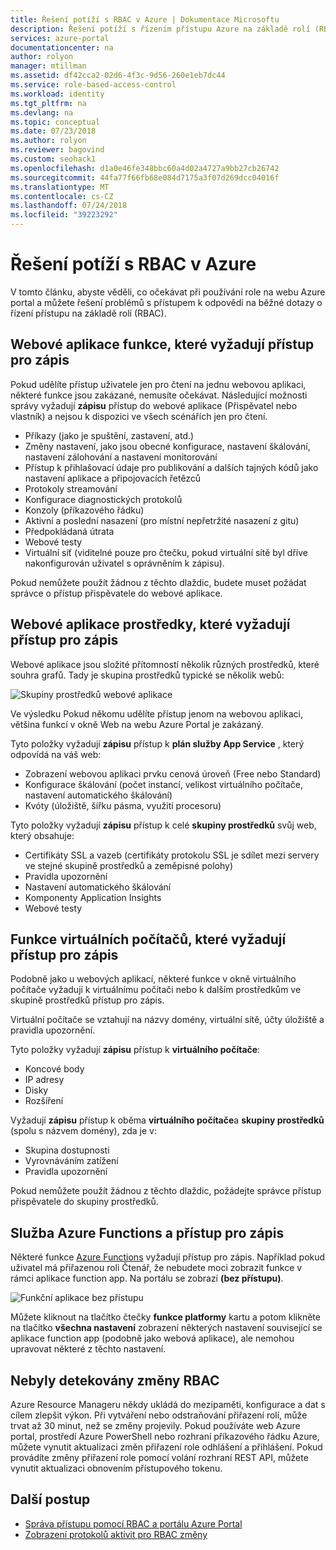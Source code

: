 ```yaml
---
title: Řešení potíží s RBAC v Azure | Dokumentace Microsoftu
description: Řešení potíží s řízením přístupu Azure na základě rolí (RBAC).
services: azure-portal
documentationcenter: na
author: rolyon
manager: mtillman
ms.assetid: df42cca2-02d6-4f3c-9d56-260e1eb7dc44
ms.service: role-based-access-control
ms.workload: identity
ms.tgt_pltfrm: na
ms.devlang: na
ms.topic: conceptual
ms.date: 07/23/2018
ms.author: rolyon
ms.reviewer: bagovind
ms.custom: seohack1
ms.openlocfilehash: d1a0e46fe348bbc60a4d02a4727a9bb27cb26742
ms.sourcegitcommit: 44fa77f66fb68e084d7175a3f07d269dcc04016f
ms.translationtype: MT
ms.contentlocale: cs-CZ
ms.lasthandoff: 07/24/2018
ms.locfileid: "39223292"
---
```

# <a name="troubleshoot-rbac-in-azure"></a>Řešení potíží s RBAC v Azure

V tomto článku, abyste věděli, co očekávat při používání role na webu Azure portal a můžete řešení problémů s přístupem k odpovědi na běžné dotazy o řízení přístupu na základě rolí (RBAC).

## <a name="web-app-features-that-require-write-access"></a>Webové aplikace funkce, které vyžadují přístup pro zápis

Pokud udělíte přístup uživatele jen pro čtení na jednu webovou aplikaci, některé funkce jsou zakázané, nemusíte očekávat. Následující možnosti správy vyžadují **zápisu** přístup do webové aplikace (Přispěvatel nebo vlastník) a nejsou k dispozici ve všech scénářích jen pro čtení.

* Příkazy (jako je spuštění, zastavení, atd.)
* Změny nastavení, jako jsou obecné konfigurace, nastavení škálování, nastavení zálohování a nastavení monitorování
* Přístup k přihlašovací údaje pro publikování a dalších tajných kódů jako nastavení aplikace a připojovacích řetězců
* Protokoly streamování
* Konfigurace diagnostických protokolů
* Konzoly (příkazového řádku)
* Aktivní a poslední nasazení (pro místní nepřetržité nasazení z gitu)
* Předpokládaná útrata
* Webové testy
* Virtuální síť (viditelné pouze pro čtečku, pokud virtuální sítě byl dříve nakonfigurován uživatel s oprávněním k zápisu).

Pokud nemůžete použít žádnou z těchto dlaždic, budete muset požádat správce o přístup přispěvatele do webové aplikace.

## <a name="web-app-resources-that-require-write-access"></a>Webové aplikace prostředky, které vyžadují přístup pro zápis

Webové aplikace jsou složité přítomností několik různých prostředků, které souhra grafů. Tady je skupina prostředků typické se několik webů:

![Skupiny prostředků webové aplikace](./media/troubleshooting/website-resource-model.png)

Ve výsledku Pokud někomu udělíte přístup jenom na webovou aplikaci, většina funkcí v okně Web na webu Azure Portal je zakázaný.

Tyto položky vyžadují **zápisu** přístup k **plán služby App Service** , který odpovídá na váš web:  

* Zobrazení webovou aplikaci prvku cenová úroveň (Free nebo Standard)  
* Konfigurace škálování (počet instancí, velikost virtuálního počítače, nastavení automatického škálování)  
* Kvóty (úložiště, šířku pásma, využití procesoru)  

Tyto položky vyžadují **zápisu** přístup k celé **skupiny prostředků** svůj web, který obsahuje:  

* Certifikáty SSL a vazeb (certifikáty protokolu SSL je sdílet mezi servery ve stejné skupině prostředků a zeměpisné polohy)  
* Pravidla upozornění  
* Nastavení automatického škálování  
* Komponenty Application Insights  
* Webové testy  

## <a name="virtual-machine-features-that-require-write-access"></a>Funkce virtuálních počítačů, které vyžadují přístup pro zápis

Podobně jako u webových aplikací, některé funkce v okně virtuálního počítače vyžadují k virtuálnímu počítači nebo k dalším prostředkům ve skupině prostředků přístup pro zápis.

Virtuální počítače se vztahují na názvy domény, virtuální sítě, účty úložiště a pravidla upozornění.

Tyto položky vyžadují **zápisu** přístup k **virtuálního počítače**:

* Koncové body  
* IP adresy  
* Disky  
* Rozšíření  

Vyžadují **zápisu** přístup k oběma **virtuálního počítače**a **skupiny prostředků** (spolu s názvem domény), zda je v:  

* Skupina dostupnosti  
* Vyrovnáváním zatížení  
* Pravidla upozornění  

Pokud nemůžete použít žádnou z těchto dlaždic, požádejte správce přístup přispěvatele do skupiny prostředků.

## <a name="azure-functions-and-write-access"></a>Služba Azure Functions a přístup pro zápis

Některé funkce [Azure Functions](../azure-functions/functions-overview.md) vyžadují přístup pro zápis. Například pokud uživatel má přiřazenou roli Čtenář, že nebudete moci zobrazit funkce v rámci aplikace function app. Na portálu se zobrazí **(bez přístupu)**.

![Funkční aplikace bez přístupu](./media/troubleshooting/functionapps-noaccess.png)

Můžete kliknout na tlačítko čtečky **funkce platformy** kartu a potom klikněte na tlačítko **všechna nastavení** zobrazení některých nastavení související se aplikace function app (podobně jako webová aplikace), ale nemohou upravovat některé z těchto nastavení.

## <a name="rbac-changes-are-not-being-detected"></a>Nebyly detekovány změny RBAC

Azure Resource Manageru někdy ukládá do mezipaměti, konfigurace a dat s cílem zlepšit výkon. Při vytváření nebo odstraňování přiřazení rolí, může trvat až 30 minut, než se změny projevily. Pokud používáte web Azure portal, prostředí Azure PowerShell nebo rozhraní příkazového řádku Azure, můžete vynutit aktualizaci změn přiřazení role odhlášení a přihlášení. Pokud provádíte změny přiřazení role pomocí volání rozhraní REST API, můžete vynutit aktualizaci obnovením přístupového tokenu.

## <a name="next-steps"></a>Další postup
* [Správa přístupu pomocí RBAC a portálu Azure Portal](role-assignments-portal.md)
* [Zobrazení protokolů aktivit pro RBAC změny](change-history-report.md)

